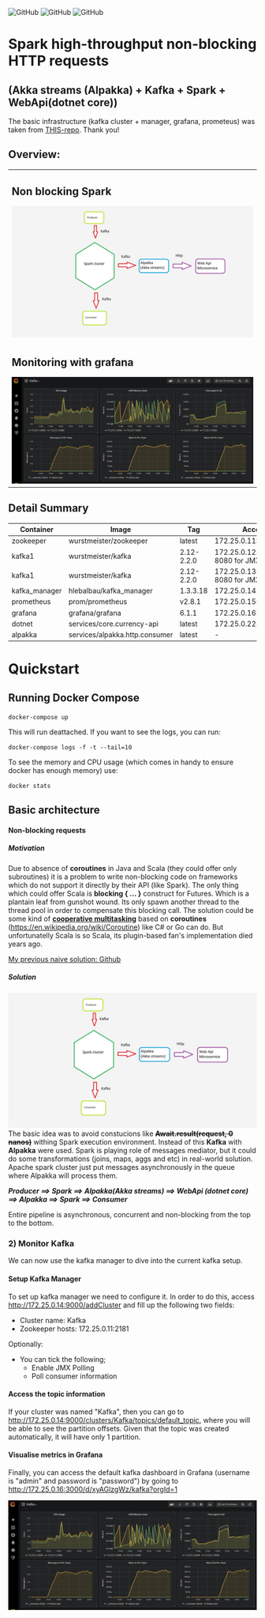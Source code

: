 ![GitHub](https://img.shields.io/badge/Release-PROD-green.svg)
![GitHub](https://img.shields.io/badge/Version-0.0.1-lightgrey.svg)
![GitHub](https://img.shields.io/badge/License-MIT-blue.svg)

# Spark high-throughput non-blocking HTTP requests 

## (Akka streams (Alpakka) + Kafka + Spark + WebApi(dotnet core))
The basic infrastructure (kafka cluster + manager, grafana, prometeus) was taken from [THIS-repo](https://github.com/EthicalML/kafka-spark-streaming-zeppelin-docker). Thank you!

## Overview:

<table>
<tr>
<td style="width: 100%">
<h2>Non blocking Spark</h2>
<img src="images/idea.jpg" alt="">
</td>
</tr>
<tr>
<td style="width: 100%">
<h2>Monitoring with grafana</h2>
<img src="images/grafanakafka.jpg" alt="">
</td>
</tr>
</table>

## Detail Summary

| Container | Image | Tag | Accessible | 
|-|-|-|-|
| zookeeper | wurstmeister/zookeeper | latest | 172.25.0.11:2181 |
| kafka1 | wurstmeister/kafka | 2.12-2.2.0 | 172.25.0.12:9092 (port 8080 for JMX metrics) |
| kafka1 | wurstmeister/kafka | 2.12-2.2.0 | 172.25.0.13:9092 (port 8080 for JMX metrics) |
| kafka_manager | hlebalbau/kafka_manager | 1.3.3.18 | 172.25.0.14:9000 |
| prometheus | prom/prometheus | v2.8.1 | 172.25.0.15:9090 |
| grafana | grafana/grafana | 6.1.1 | 172.25.0.16:3000 |
| dotnet | services/core.currency-api | latest | 172.25.0.22:9000/currency |
| alpakka | services/alpakka.http.consumer | latest | - |

# Quickstart


## Running Docker Compose


```
docker-compose up
```

This will run deattached. If you want to see the logs, you can run:

```
docker-compose logs -f -t --tail=10
```

To see the memory and CPU usage (which comes in handy to ensure docker has enough memory) use:

```
docker stats
```

## Basic architecture

#### Non-blocking requests

##### Motivation
Due to absence of **coroutines** in Java and Scala (they could offer only subroutines) it is a problem to write non-blocking code on frameworks which do not support it directly by their API (like Spark).
The only thing which could offer Scala is **blocking { ... }** construct for Futures. Which is a plantain leaf from gunshot wound. Its only spawn another thread to the thread pool in order to compensate this blocking call.
The solution could be some kind of [**cooperative multitasking**](https://en.wikipedia.org/wiki/Cooperative_multitasking) based on **coroutines** (https://en.wikipedia.org/wiki/Coroutine) like C# or Go can do. But unfortunatelly Scala is so Scala, its plugin-based fan's implementation died years ago.    

[My previous naive solution: Github](https://github.com/scarymrgrey/spark.restconsumer)

##### Solution
![](images/idea.jpg)
The basic idea was to avoid constucions like **~~Await.result(request, 0 nanos)~~** withing Spark execution environment. Instead of this **Kafka** with **Alpakka** were used.
Spark is playing role of messages mediator, but it could do some transformations (joins, maps, aggs and etc) in real-world solution.
Apache spark cluster just put messages asynchronously in the queue where Alpakka will process them.

***Producer ==> Spark ==> Alpakka(Akka streams) ==> WebApi (dotnet core) ==> Alpakka ==> Spark ==> Consumer***

Entire pipeline is asynchronous, concurrent and non-blocking from the top to the bottom.


### 2) Monitor Kafka

We can now use the kafka manager to dive into the current kafka setup.

#### Setup Kafka Manager

To set up kafka manager we need to configure it. In order to do this, access http://172.25.0.14:9000/addCluster and fill up the following two fields:

* Cluster name: Kafka
* Zookeeper hosts: 172.25.0.11:2181

Optionally:
* You can tick the following;
    * Enable JMX Polling
    * Poll consumer information

#### Access the topic information

If your cluster was named "Kafka", then you can go to http://172.25.0.14:9000/clusters/Kafka/topics/default_topic, where you will be able to see the partition offsets. Given that the topic was created automatically, it will have only 1 partition.


#### Visualise metrics in Grafana

Finally, you can access the default kafka dashboard in Grafana (username is "admin" and password is "password") by going to http://172.25.0.16:3000/d/xyAGlzgWz/kafka?orgId=1

![](images/grafanakafka.jpg)